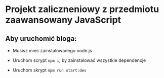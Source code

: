 # Projekt zaliczneniowy z przedmiotu zaawansowany JavaScript

## Aby uruchomić bloga:

* Musisz mieć zainstalowanego node.js

* Uruchom scrypt `npm i`, by zainstalować wszystkie dependencje

* Uruchom skrypt `npm run start:dev`

